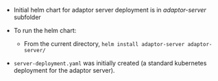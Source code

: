 - Initial helm chart for adaptor server deployment is in *adaptor-server* subfolder
- To run the helm chart:
  - From the current directory, ```helm install adaptor-server adaptor-server/```

- ```server-deployment.yaml``` was initially created (a standard kubernetes deployment for the adaptor server).